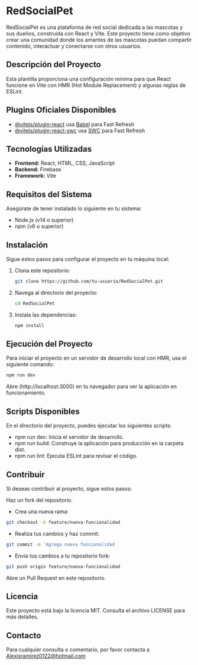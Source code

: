 # RedSocialPet

RedSocialPet es una plataforma de red social dedicada a las mascotas y sus dueños, construida con React y Vite. Este proyecto tiene como objetivo crear una comunidad donde los amantes de las mascotas puedan compartir contenido, interactuar y conectarse con otros usuarios.

## Descripción del Proyecto

Esta plantilla proporciona una configuración mínima para que React funcione en Vite con HMR (Hot Module Replacement) y algunas reglas de ESLint.

## Plugins Oficiales Disponibles

- [@vitejs/plugin-react](https://github.com/vitejs/vite-plugin-react/blob/main/packages/plugin-react/README.md) usa [Babel](https://babeljs.io/) para Fast Refresh
- [@vitejs/plugin-react-swc](https://github.com/vitejs/vite-plugin-react-swc) usa [SWC](https://swc.rs/) para Fast Refresh

## Tecnologías Utilizadas

- **Frontend:** React, HTML, CSS, JavaScript
- **Backend:** Firebase
- **Framework:** Vite

## Requisitos del Sistema

Asegúrate de tener instalado lo siguiente en tu sistema:

- Node.js (v14 o superior)
- npm (v6 o superior)

## Instalación

Sigue estos pasos para configurar el proyecto en tu máquina local:

1. Clona este repositorio:
    ```bash
    git clone https://github.com/tu-usuario/RedSocialPet.git
    ```
2. Navega al directorio del proyecto:
    ```bash
    cd RedSocialPet
    ```
3. Instala las dependencias:
    ```bash
    npm install
    ```

## Ejecución del Proyecto

Para iniciar el proyecto en un servidor de desarrollo local con HMR, usa el siguiente comando:

```bash
npm run dev
```
Abre (http://localhost:3000) en tu navegador para ver la aplicación en funcionamiento.

## Scripts Disponibles
En el directorio del proyecto, puedes ejecutar los siguientes scripts:

- npm run dev: Inicia el servidor de desarrollo.
- npm run build: Construye la aplicación para producción en la carpeta dist.
- npm run lint: Ejecuta ESLint para revisar el código.

## Contribuir
Si deseas contribuir al proyecto, sigue estos pasos:

Haz un fork del repositorio.
- Crea una nueva rama:
```bash
git checkout -b feature/nueva-funcionalidad
```
- Realiza tus cambios y haz commit:
```bash
git commit -m 'Agrega nueva funcionalidad
```
- Envía tus cambios a tu repositorio fork:
```bash
git push origin feature/nueva-funcionalidad
```
Abre un Pull Request en este repositorio.

## Licencia
Este proyecto está bajo la licencia MIT. Consulta el archivo LICENSE para más detalles.

## Contacto
Para cualquier consulta o comentario, por favor contacta a Alexisramirez0122@hotmail.com
